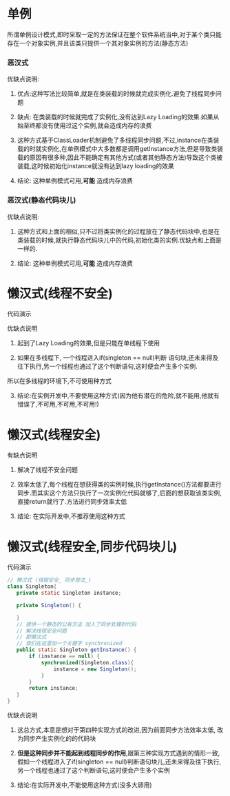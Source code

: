 # 单例
所谓单例设计模式,即时采取一定的方法保证在整个软件系统当中,对于某个类只能存在一个对象实例,并且该类只提供一个其对象实例的方法(静态方法)


### 恶汉式


优缺点说明:
1. 优点:这种写法比较简单,就是在类装载的时候就完成实例化.避免了线程同步问题

2. 缺点: 在类装载的时候就完成了实例化,没有达到Lazy Loading的效果.如果从始至终都没有使用过这个实例,就会造成内存的浪费

3. 这种方式基于ClassLoader机制避免了多线程同步问题,不过,instance在类装载的时就实例化,在单例模式中大多数都是调用getInstance方法,但是导致类装载的原因有很多种,因此不能确定有其他方式(或者其他静态方法)导致这个类被装载,这时候初始化instance就没有达到lazy loading的效果

4. 结论: 这种单例模式可用,__可能__ 造成内存浪费



### 恶汉式(静态代码块儿)


优缺点说明:

1. 这种方式和上面的相似,只不过将类实例化的过程放在了静态代码块中,也是在类装载的时候,就执行静态代码块儿中的代码,初始化类的实例.优缺点和上面是一样的. 

2. 结论: 这种单例模式可用,__可能__ 造成内存浪费

 
 
 # 懒汉式(线程不安全)
 
 
 代码演示
 
 优缺点说明
 
 1. 起到了Lazy Loading的效果,但是只能在单线程下使用
 
 2. 如果在多线程下, 一个线程进入if(singleton == null)判断 语句块,还未来得及往下执行,另一个线程也通过了这个判断语句,这时便会产生多个实例.
 
 所以在多线程的环境下,不可使用种方式
 
 3. 结论:在实例开发中,不要使用这种方式(因为他有潜在的危险,就不能用,他就有错误了,不可用,不可用,不可用!)
 
 # 懒汉式(线程安全)
 有缺点说明
 
 1. 解决了线程不安全问题
 
 2. 效率太低了,每个线程在想获得类的实例时候,执行getInstance()方法都要进行同步.而其实这个方法只执行了一次实例化代码就够了,后面的想获取该类实例,直接return就行了.方法进行同步效率太低
 
 3. 结论: 在实际开发中,不推荐使用这种方式
 
 
 
 
 
 
 # 懒汉式(线程安全,同步代码块儿)
代码演示 

 ```java
// 懒汉式 (线程安全_ 同步放法_)
class Singleton{
    private static Singleton instance;

    private Singleton() {

    }
    // 提供一个静态的公有方法 加入了同步处理的代码
    // 解决线程安全问题
    // 即懒汉式
    // 我们在这里加一个关键字 synchronized
    public static Singleton getInstance() {
        if (instance == null) {
            synchronized(Singleton.class){
                instance = new Singleton();
            }
        }
        return instance;
    }
}

```
 
优缺点说明

1. 这总方式,本意是想对于第四种实现方式的改进,因为前面同步方法效率太低,
改为同步产生实例化的的代码块
2. __但是这种同步并不能起到线程同步的作用__,跟第三种实现方式遇到的情形一致,假如一个线程进入了if(singleton == null)判断语句块儿,还未来得及往下执行,另一个线程也通过了这个判断语句,这时便会产生多个实例

3. 结论:在实际开发中,不能使用这种方式(没多大卵用)

 
 